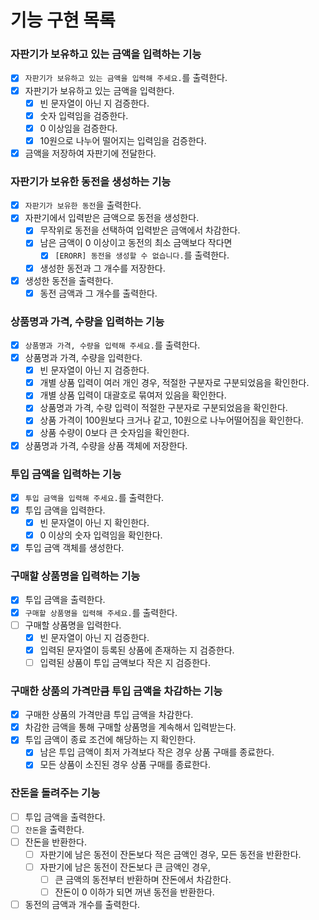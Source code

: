 # 기능 구현 목록

### 자판기가 보유하고 있는 금액을 입력하는 기능

- [x] `자판기가 보유하고 있는 금액을 입력해 주세요.`를 출력한다.
- [x] 자판기가 보유하고 있는 금액을 입력한다.
    - [x] 빈 문자열이 아닌 지 검증한다.
    - [x] 숫자 입력임을 검증한다.
    - [x] 0 이상임을 검증한다.
    - [x] 10원으로 나누어 떨어지는 입력임을 검증한다.
- [x] 금액을 저장하여 자판기에 전달한다.

### 자판기가 보유한 동전을 생성하는 기능

- [x] `자판기가 보유한 동전`을 출력한다.
- [x] 자판기에서 입력받은 금액으로 동전을 생성한다.
    - [x] 무작위로 동전을 선택하여 입력받은 금액에서 차감한다.
    - [x] 남은 금액이 0 이상이고 동전의 최소 금액보다 작다면
        - [x] `[ERORR] 동전을 생성할 수 없습니다.`를 출력한다.
    - [x] 생성한 동전과 그 개수를 저장한다.
- [x] 생성한 동전을 출력한다.
    - [x] 동전 금액과 그 개수를 출력한다.

### 상품명과 가격, 수량을 입력하는 기능

- [x] `상품명과 가격, 수량을 입력해 주세요.`를 출력한다.
- [x] 상품명과 가격, 수량을 입력한다.
    - [x] 빈 문자열이 아닌 지 검증한다.
    - [x] 개별 상품 입력이 여러 개인 경우, 적절한 구분자로 구분되었음을 확인한다.
    - [x] 개별 상품 입력이 대괄호로 묶여저 있음을 확인한다.
    - [x] 상품명과 가격, 수량 입력이 적절한 구분자로 구분되었음을 확인한다.
    - [x] 상품 가격이 100원보다 크거나 같고, 10원으로 나누어떨어짐을 확인한다.
    - [x] 상품 수량이 0보다 큰 숫자임을 확인한다.
- [x] 상품명과 가격, 수량을 상품 객체에 저장한다.

### 투입 금액을 입력하는 기능

- [x] `투입 금액을 입력해 주세요.`를 출력한다.
- [x] 투입 금액을 입력한다.
    - [x] 빈 문자열이 아닌 지 확인한다.
    - [x] 0 이상의 숫자 입력임을 확인한다.
- [x] 투입 금액 객체를 생성한다.

### 구매할 상품명을 입력하는 기능

- [x] 투입 금액을 출력한다.
- [x] `구매할 상품명을 입력해 주세요.`를 출력한다.
- [ ] 구매할 상품명을 입력한다.
    - [x] 빈 문자열이 아닌 지 검증한다.
    - [x] 입력된 문자열이 등록된 상품에 존재하는 지 검증한다.
    - [ ] 입력된 상품이 투입 금액보다 작은 지 검증한다.

### 구매한 상품의 가격만큼 투입 금액을 차감하는 기능

- [x] 구매한 상품의 가격만큼 투입 금액을 차감한다.
- [x] 차감한 금액을 통해 구매할 상품명을 계속해서 입력받는다.
- [x] 투입 금액이 종료 조건에 해당하는 지 확인한다.
    - [x] 남은 투입 금액이 최저 가격보다 작은 경우 상품 구매를 종료한다.
    - [x] 모든 상품이 소진된 경우 상품 구매를 종료한다.

### 잔돈을 돌려주는 기능

- [ ] 투입 금액을 출력한다.
- [ ] `잔돈`을 출력한다.
- [ ] 잔돈을 반환한다.
    - [ ] 자판기에 남은 동전이 잔돈보다 적은 금액인 경우, 모든 동전을 반환한다.
    - [ ] 자판기에 남은 동전이 잔돈보다 큰 금액인 경우,
        - [ ] 큰 금액의 동전부터 반환하며 잔돈에서 차감한다.
        - [ ] 잔돈이 0 이하가 되면 꺼낸 동전을 반환한다.
- [ ] 동전의 금액과 개수를 출력한다.
